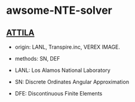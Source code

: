 # awsome-NTE-solver

## [ATTILA](https://www.attilasoftware.com/)
  - origin: LANL, Transpire.inc, VEREX IMAGE.
  - methods: SN, DEF



- LANL: Los Alamos National Laboratory
- SN: Discrete Ordinates Angular Approximation
- DFE: Discontinuous Finite Elements
